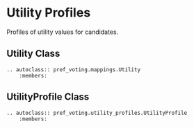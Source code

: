 Utility Profiles
=======================================

Profiles of utility values for candidates.  

## Utility Class

```{eval-rst}
.. autoclass:: pref_voting.mappings.Utility
    :members: 
```

## UtilityProfile Class

```{eval-rst}
.. autoclass:: pref_voting.utility_profiles.UtilityProfile
    :members: 
```

